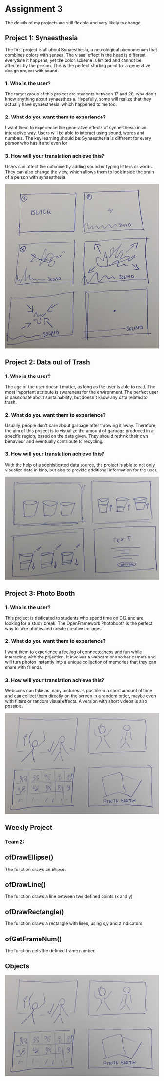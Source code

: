 # Assignment 3

The details of my projects are still flexible and very likely to change. 

## Project 1: Synaesthesia ##

The first project is all about Synaesthesia, a neurological phenomenom that combines colors with senses. The visual effect in the head is different everytime it happens, yet the color scheme is limited and cannot be affected by the person. This is the perfect starting point for a generative design project with sound. 

### 1. Who is the user? ###

The target group of this project are students between 17 and 28, who don't know anything about synaesthesia. Hopefully, some will realize that they actually have synaesthesia, which happened to me too. 

### 2. What do you want them to experience? ###

I want them to experience the generative effects of synaesthesia in an interactive way. Users will be able to interact using sound, words and numbers. The key learning should be: Synaesthesia is different for every person who has it and even for 

### 3. How will your translation achieve this? ###

Users can affect the outcome by adding sound or typing letters or words. They can also change the view, which allows them to look inside the brain of a person with synaesthesia. 

![Picture](Project1_Sketch.JPG)

## Project 2: Data out of Trash ##

### 1. Who is the user? ###

The age of the user doesn't matter, as long as the user is able to read. The most important attribute is awareness for the environment. The perfect user is passionate about sustainability, but doesn't know any data related to trash.  

### 2. What do you want them to experience? ###

Usually, people don't care about garbage after throwing it away. Therefore, the aim of this project is to visualize the amount of garbage produced in a specific region, based on the data given. They should rethink their own behaviour and eventually contribute to recycling. 

### 3. How will your translation achieve this? ###

With the help of a sophisticated data source, the project is able to not only visualize data in bins, but also to provide additional information for the user. 

![Picture](Project2_Sketch.JPG)

## Project 3: Photo Booth ##

### 1. Who is the user? ###

This project is dedicated to students who spend time on D12 and are looking for a study break. The OpenFramework Photobooth is the perfect way to take photos and create creative collages. 

### 2. What do you want them to experience? ###

I want them to experience a feeling of connectedness and fun while interacting with the prijection. It involves a webcam or another camera and will turn photos instantly into a unique collection of memories that they can share with friends. 

### 3. How will your translation achieve this? ###

Webcams can take as many pictures as posible in a short amount of time and can collect them directly on the screen in a random order, maybe even with filters or random visual effects. A version with short videos is also possible. 

![Picture](Project3_Sketch.JPG)

## Weekly Project ##

### Team 2: ### 
## ofDrawEllipse() ##
The function draws an Ellipse.
## ofDrawLine() ##
The function draws a line between two defined points (x and y)
## ofDrawRectangle() ##
The function draws a rectangle with lines, using x,y and z indicators.
## ofGetFrameNum() ##
The function gets the defined frame number.

## Objects ##

![Picture](Project3_Sketch.JPG)

